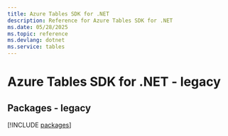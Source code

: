 ```yaml
---
title: Azure Tables SDK for .NET
description: Reference for Azure Tables SDK for .NET
ms.date: 05/28/2025
ms.topic: reference
ms.devlang: dotnet
ms.service: tables
---
```

# Azure Tables SDK for .NET - legacy
## Packages - legacy
[!INCLUDE [packages](tables-index.md)]